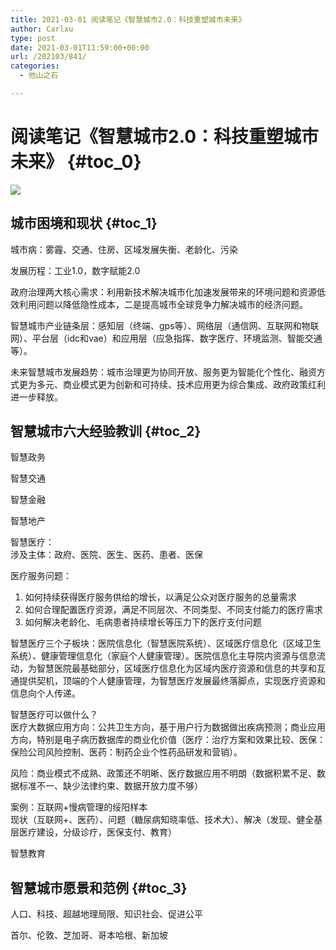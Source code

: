 ```yaml
---
title: 2021-03-01 阅读笔记《智慧城市2.0：科技重塑城市未来》
author: Carlxu
type: post
date: 2021-03-01T11:59:00+00:00
url: /202103/841/
categories:
  - 他山之石

---
```

# 阅读笔记《智慧城市2.0：科技重塑城市未来》 {#toc_0}

![][1] 

## 城市困境和现状 {#toc_1}

城市病：雾霾、交通、住房、区域发展失衡、老龄化、污染

发展历程：工业1.0，数字赋能2.0

政府治理两大核心需求：利用新技术解决城市化加速发展带来的环境问题和资源低效利用问题以降低隐性成本，二是提高城市全球竞争力解决城市的经济问题。

<!--more-->

智慧城市产业链条层：感知层（终端、gps等）、网络层（通信网、互联网和物联网）、平台层（idc和vae）和应用层（应急指挥、数字医疗、环境监测、智能交通等）。

未来智慧城市发展趋势：城市治理更为协同开放、服务更为智能化个性化、融资方式更为多元、商业模式更为创新和可持续、技术应用更为综合集成、政府政策红利进一步释放。

## 智慧城市六大经验教训 {#toc_2}

智慧政务

智慧交通

智慧金融

智慧地产

智慧医疗：  
涉及主体：政府、医院、医生、医药、患者、医保

医疗服务问题：

  1. 如何持续获得医疗服务供给的增长，以满足公众对医疗服务的总量需求
  2. 如何合理配置医疗资源，满足不同层次、不同类型、不同支付能力的医疗需求
  3. 如何解决老龄化、毛病患者持续增长等压力下的医疗支付问题

智慧医疗三个子板块：医院信息化（智慧医院系统）、区域医疗信息化（区域卫生系统）、健康管理信息化（家庭个人健康管理）。医院信息化主导院内资源与信息流动，为智慧医院最基础部分，区域医疗信息化为区域内医疗资源和信息的共享和互通提供契机，顶端的个人健康管理，为智慧医疗发展最终落脚点，实现医疗资源和信息向个人传递。

智慧医疗可以做什么？  
医疗大数据应用方向：公共卫生方向，基于用户行为数据做出疾病预测；商业应用方向，特别是电子病历数据库的商业化价值（医疗：治疗方案和效果比较、医保：保险公司风险控制、医药：制药企业个性药品研发和营销）。

风险：商业模式不成熟、政策还不明晰、医疗数据应用不明朗（数据积累不足、数据标准不一、缺少法律约束、数据开放力度不够）

案例：互联网+慢病管理的绥阳样本  
现状（互联网+、医药）、问题（糖尿病知晓率低、技术大）、解决（发现、健全基层医疗建设，分级诊疗，医保支付、教育）

智慧教育

## 智慧城市愿景和范例 {#toc_3}

人口、科技、超越地理局限、知识社会、促进公平

首尔、伦敦、芝加哥、哥本哈根、新加坡

 [1]: https://carlxu.cn/wp-content/uploads/2021/03/16146034915187.jpg